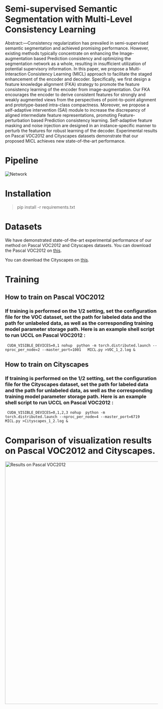 
# Semi-supervised Semantic Segmentation with Multi-Level Consistency Learning
 Abstract:—Consistency regularization has prevailed in semi-supervised semantic segmentation and achieved promising performance. However, existing methods typically concentrate on enhancing the Image-augmentation based Prediction consistency and optimizing the segmentation network as a whole, resulting in insufficient utilization of potential supervisory information. In this paper, we propose a Multi-Interaction Consistency Learning (MICL) approach to facilitate the staged enhancement of the encoder and decoder. Specifically, we first design a feature knowledge alignment (FKA) strategy to promote the feature consistency learning of the encoder from image-augmentation. Our FKA encourages the encoder to derive consistent features for strongly and weakly augmented views from the perspectives of point-to-point alignment and prototype-based intra-class compactness. Moreover, we propose a self-adaptive intervention (SAI) module to increase the discrepancy of aligned intermediate feature representations, promoting Feature-perturbation based Prediction consistency learning. Self-adaptive feature masking and noise injection are designed in an instance-specific manner to perturb the features for robust learning of the decoder.  Experimental results on Pascal VOC2012 and Cityscapes datasets demonstrate that our proposed MICL achieves new state-of-the-art performance. 

 # Pipeline
 ![Network](https://github.com/MKSAQW/MICL/blob/main/Network.png)

# Installation
> pip install -r requirements.txt

# Datasets
We have demonstrated state-of-the-art experimental performance of our method on Pascal VOC2012 and Cityscapes datasets.
You can download the Pascal VOC2012 on [this](http://host.robots.ox.ac.uk/pascal/VOC/voc2012/index.html).

You can download the Cityscapes on [this](https://www.cityscapes-dataset.com/).

# Training 
## How to train on Pascal VOC2012
### If training is performed on the 1/2 setting, set the configuration file for the VOC dataset, set the path  for labeled data and the path  for unlabeled data, as well as the corresponding training model parameter storage path. Here is an example shell script to run UCCL on Pascal VOC2012 :

     CUDA_VISIBLE_DEVICES=0,1 nohup  python -m torch.distributed.launch --nproc_per_node=2 --master_port=1001   MICL.py >VOC_1_2.log &

## How to train on Cityscapes
### If training is performed on the 1/2 setting, set the configuration file for the Cityscapes dataset, set the path  for labeled data and the path  for unlabeled data, as well as the corresponding training model parameter storage path. Here is an example shell script to run UCCL on Pascal VOC2012 :

     CUDA_VISIBLE_DEVICES=0,1,2,3 nohup  python -m torch.distributed.launch --nproc_per_node=4 --master_port=6719   MICL.py >Cityscapes_1_2.log &

<!-- #  Results on original Pascal VOC2012.-->
<!-- <img src="https://github.com/MKSAQW/MICL/blob/main/Table1.png" width="900" alt="Results on original Pascal VOC2012"> -->

<!--  #  Results on blended Pascal VOC2012.  -->
<!-- <img src="https://github.com/MKSAQW/MICL/blob/main/Table2.png" width="900" alt="Results on blended Pascal VOC2012"> -->

<!-- #  Results on Cityscapes. -->
<!-- <img src="https://github.com/MKSAQW/MICL/blob/main/Table3.png" width="900" alt="Results on Cityscapes"> -->

#  Comparison of visualization results on Pascal VOC2012 and Cityscapes.
<img src="https://github.com/MKSAQW/MICL/blob/main/Visual.png" width="800" alt="Results on Pascal VOC2012">

  
